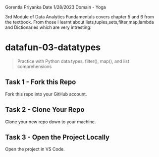 
Gorentla Priyanka Date 1/28/2023 
Domain - Yoga

3rd Module of Data Analytics Fundamentals covers chapter 5 and 6 from the textbook. From those i learnt about lists,tuples,sets,filter,map,lambda and Dictionaries which are very intresting.

# datafun-03-datatypes

> Practice with Python data types, filter(), map(), and list comprehensions


## Task 1 - Fork this Repo

Fork this repo into your GitHub account.

## Task 2 - Clone Your Repo 

Clone your new repo down to your machine.

## Task 3 - Open the Project Locally

Open the project in VS Code. 
